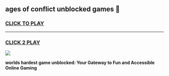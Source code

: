 
## ages of conflict unblocked games 👋
<h3>
<a href="https://premium.freeplayer.one?title=ages_of_conflict_unblocked_games&ref=13F">CLICK TO PLAY</a></h3>
<hr>

<h3>
<a href="https://premium.freeplayer.one?title=ages_of_conflict_unblocked_games&ref=13F">CLICK 2 PLAY</a>
  
</h3>

<a href="https://premium.freeplayer.one?title=ages_of_conflict_unblocked_games&ref=12F/"><img src="https://clearcache.store/games.png"></a>


**worlds hardest game unblocked: Your Gateway to Fun and Accessible Online Gaming**
